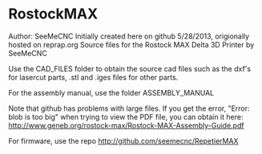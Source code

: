 RostockMAX
==========
Author:  SeeMeCNC
Initially created here on github 5/28/2013, origionally hosted on reprap.org
Source files for the Rostock MAX Delta 3D Printer by SeeMeCNC


Use the CAD_FILES folder to obtain the source cad files such as the dxf's for lasercut parts, .stl and .iges 
files for other parts.   

For the assembly manual, use the folder ASSEMBLY_MANUAL

Note that github has problems with large files.  If you get the error, "Error: blob is too big" when
trying to view the PDF file, you can obtain it here: 
http://www.geneb.org/rostock-max/Rostock-MAX-Assembly-Guide.pdf

For firmware, use the repo http://github.com/seemecnc/RepetierMAX




